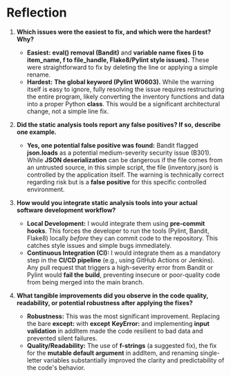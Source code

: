 # Reflection

1.  **Which issues were the easiest to fix, and which were the hardest? Why?**
    * **Easiest:** **$\mathbf{eval()}$ removal (Bandit)** and **variable name fixes ($\mathbf{i}$ to $\mathbf{item\_name}$, $\mathbf{f}$ to $\mathbf{file\_handle}$, Flake8/Pylint style issues).** These were straightforward to fix by deleting the line or applying a simple rename.
    * **Hardest:** **The $\mathbf{global}$ keyword (Pylint $\text{W0603}$).** While the warning itself is easy to ignore, fully resolving the issue requires restructuring the entire program, likely converting the inventory functions and data into a proper Python **class**. This would be a significant architectural change, not a simple line fix.

2.  **Did the static analysis tools report any false positives? If so, describe one example.**
    * **Yes, one potential false positive was found:** Bandit flagged **$\mathbf{json.loads}$** as a potential medium-severity security issue ($\text{B301}$). While **JSON deserialization** can be dangerous if the file comes from an untrusted source, in this simple script, the file ($\text{inventory.json}$) is controlled by the application itself. The warning is technically correct regarding risk but is a **false positive** for this specific controlled environment.

3.  **How would you integrate static analysis tools into your actual software development workflow?**
    * **Local Development:** I would integrate them using **pre-commit hooks**. This forces the developer to run the tools (Pylint, Bandit, Flake8) locally *before* they can commit code to the repository. This catches style issues and simple bugs immediately.
    * **Continuous Integration (CI):** I would integrate them as a mandatory step in the **CI/CD pipeline** (e.g., using GitHub Actions or Jenkins). Any pull request that triggers a high-severity error from Bandit or Pylint would **fail the build**, preventing insecure or poor-quality code from being merged into the main branch.

4.  **What tangible improvements did you observe in the code quality, readability, or potential robustness after applying the fixes?**
    * **Robustness:** This was the most significant improvement. Replacing the bare $\mathbf{except:}$ with $\mathbf{except\ KeyError:}$ and implementing **input validation** in $\text{addItem}$ made the code resilient to bad data and prevented silent failures.
    * **Quality/Readability:** The use of **f-strings** (a suggested fix), the fix for the **mutable default argument** in $\text{addItem}$, and renaming single-letter variables substantially improved the clarity and predictability of the code's behavior.